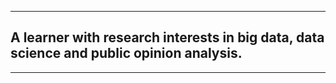 ***

## A learner with research interests in big data, data science and public opinion analysis.

***
